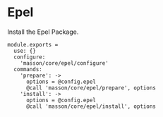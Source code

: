 
# Epel

Install the Epel Package.

    module.exports =
      use: {}
      configure:
        'masson/core/epel/configure'
      commands:
        'prepare': ->
          options = @config.epel
          @call 'masson/core/epel/prepare', options
        'install': ->
          options = @config.epel
          @call 'masson/core/epel/install', options
